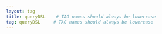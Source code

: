 ```yaml
---
layout: tag
title: queryDSL    # TAG names should always be lowercase
tag: queryDSL     # TAG names should always be lowercase
---
```

